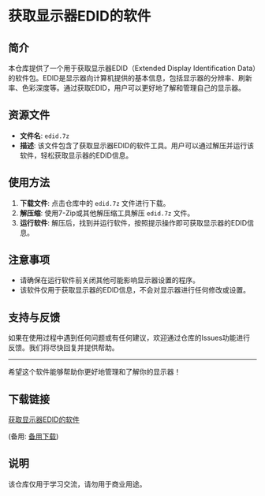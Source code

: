 # 获取显示器EDID的软件

## 简介

本仓库提供了一个用于获取显示器EDID（Extended Display Identification Data）的软件包。EDID是显示器向计算机提供的基本信息，包括显示器的分辨率、刷新率、色彩深度等。通过获取EDID，用户可以更好地了解和管理自己的显示器。

## 资源文件

- **文件名**: `edid.7z`
- **描述**: 该文件包含了获取显示器EDID的软件工具。用户可以通过解压并运行该软件，轻松获取显示器的EDID信息。

## 使用方法

1. **下载文件**: 点击仓库中的 `edid.7z` 文件进行下载。
2. **解压缩**: 使用7-Zip或其他解压缩工具解压 `edid.7z` 文件。
3. **运行软件**: 解压后，找到并运行软件，按照提示操作即可获取显示器的EDID信息。

## 注意事项

- 请确保在运行软件前关闭其他可能影响显示器设置的程序。
- 该软件仅用于获取显示器的EDID信息，不会对显示器进行任何修改或设置。

## 支持与反馈

如果在使用过程中遇到任何问题或有任何建议，欢迎通过仓库的Issues功能进行反馈。我们将尽快回复并提供帮助。

---

希望这个软件能够帮助你更好地管理和了解你的显示器！

## 下载链接
[获取显示器EDID的软件](https://pan.quark.cn/s/5b2094e2e0e5) 

(备用: [备用下载](https://pan.baidu.com/s/1ttcb969QMjO0_t1pg3GxCA?pwd=1234))

## 说明

该仓库仅用于学习交流，请勿用于商业用途。
